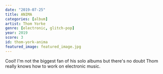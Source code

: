 ```yaml
---
date: "2019-07-25"
title: ANIMA
categories: [album]
artist: Thom Yorke
genre: [electronic, glitch-pop]
year: 2019
score: 3
id: thom-york-anima
featured_image: featured_image.jpg
---
```


Cool! I'm not the biggest fan of his solo albums but there's no doubt Thom really knows how to work on electronic music.
